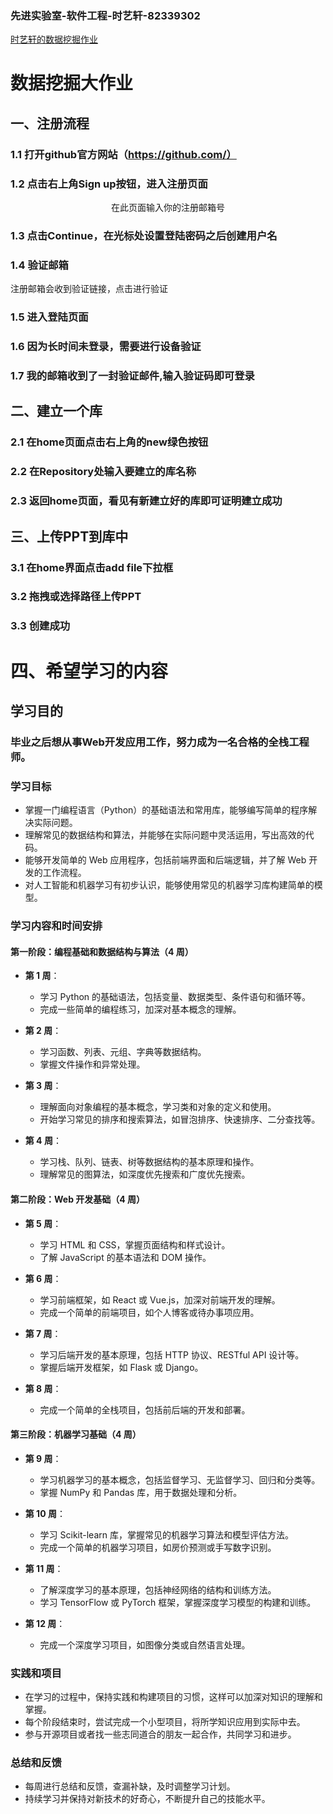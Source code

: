 ### 先进实验室-软件工程-时艺轩-82339302

[时艺轩的数据挖掘作业](https://github.com/TACERS/SYXDataMining/edit/main/README.md)

# 数据挖掘大作业
## 一、注册流程
### 1.1 打开github官方网站（https://github.com/）

### 1.2 点击右上角Sign up按钮，进入注册页面

<center>在此页面输入你的注册邮箱号</center>

### 1.3 点击Continue，在光标处设置登陆密码之后创建用户名


### 1.4 验证邮箱
<p>注册邮箱会收到验证链接，点击进行验证</p>

### 1.5 进入登陆页面


### 1.6 因为长时间未登录，需要进行设备验证


### 1.7 我的邮箱收到了一封验证邮件,输入验证码即可登录


## 二、建立一个库
### 2.1 在home页面点击右上角的new绿色按钮


### 2.2 在Repository处输入要建立的库名称


### 2.3 返回home页面，看见有新建立好的库即可证明建立成功


## 三、上传PPT到库中
### 3.1 在home界面点击add file下拉框


### 3.2 拖拽或选择路径上传PPT


### 3.3 创建成功



# 四、希望学习的内容
## 学习目的
### 毕业之后想从事Web开发应用工作，努力成为一名合格的全栈工程师。

### 学习目标

- 掌握一门编程语言（Python）的基础语法和常用库，能够编写简单的程序解决实际问题。
- 理解常见的数据结构和算法，并能够在实际问题中灵活运用，写出高效的代码。
- 能够开发简单的 Web 应用程序，包括前端界面和后端逻辑，并了解 Web 开发的工作流程。
- 对人工智能和机器学习有初步认识，能够使用常见的机器学习库构建简单的模型。

### 学习内容和时间安排

#### 第一阶段：编程基础和数据结构与算法（4 周）

- **第 1 周**：
  - 学习 Python 的基础语法，包括变量、数据类型、条件语句和循环等。
  - 完成一些简单的编程练习，加深对基本概念的理解。

- **第 2 周**：
  - 学习函数、列表、元组、字典等数据结构。
  - 掌握文件操作和异常处理。

- **第 3 周**：
  - 理解面向对象编程的基本概念，学习类和对象的定义和使用。
  - 开始学习常见的排序和搜索算法，如冒泡排序、快速排序、二分查找等。

- **第 4 周**：
  - 学习栈、队列、链表、树等数据结构的基本原理和操作。
  - 理解常见的图算法，如深度优先搜索和广度优先搜索。

#### 第二阶段：Web 开发基础（4 周）

- **第 5 周**：
  - 学习 HTML 和 CSS，掌握页面结构和样式设计。
  - 了解 JavaScript 的基本语法和 DOM 操作。

- **第 6 周**：
  - 学习前端框架，如 React 或 Vue.js，加深对前端开发的理解。
  - 完成一个简单的前端项目，如个人博客或待办事项应用。

- **第 7 周**：
  - 学习后端开发的基本原理，包括 HTTP 协议、RESTful API 设计等。
  - 掌握后端开发框架，如 Flask 或 Django。

- **第 8 周**：
  - 完成一个简单的全栈项目，包括前后端的开发和部署。

#### 第三阶段：机器学习基础（4 周）

- **第 9 周**：
  - 学习机器学习的基本概念，包括监督学习、无监督学习、回归和分类等。
  - 掌握 NumPy 和 Pandas 库，用于数据处理和分析。

- **第 10 周**：
  - 学习 Scikit-learn 库，掌握常见的机器学习算法和模型评估方法。
  - 完成一个简单的机器学习项目，如房价预测或手写数字识别。

- **第 11 周**：
  - 了解深度学习的基本原理，包括神经网络的结构和训练方法。
  - 学习 TensorFlow 或 PyTorch 框架，掌握深度学习模型的构建和训练。

- **第 12 周**：
  - 完成一个深度学习项目，如图像分类或自然语言处理。

### 实践和项目

- 在学习的过程中，保持实践和构建项目的习惯，这样可以加深对知识的理解和掌握。
- 每个阶段结束时，尝试完成一个小型项目，将所学知识应用到实际中去。
- 参与开源项目或者找一些志同道合的朋友一起合作，共同学习和进步。

### 总结和反馈

- 每周进行总结和反馈，查漏补缺，及时调整学习计划。
- 持续学习并保持对新技术的好奇心，不断提升自己的技能水平。

